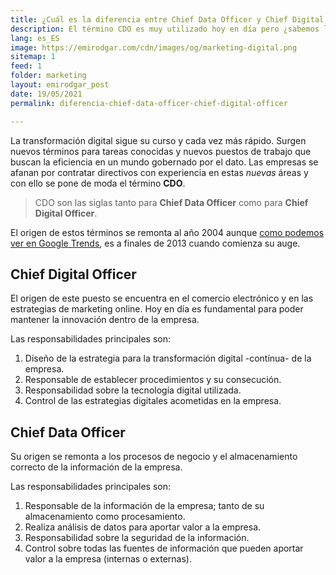 ```yaml
---
title: ¿Cuál es la diferencia entre Chief Data Officer y Chief Digital Officer?
description: El término CDO es muy utilizado hoy en día pero ¿sabemos la diferencia entre Data y Digital?
lang: es_ES
image: https://emirodgar.com/cdn/images/og/marketing-digital.png
sitemap: 1
feed: 1
folder: marketing
layout: emirodgar_post
date: 19/05/2021
permalink: diferencia-chief-data-officer-chief-digital-officer

---
```


La transformación digital sigue su curso y cada vez más rápido. Surgen nuevos términos para tareas conocidas y nuevos puestos de trabajo que buscan la eficiencia en un mundo gobernado por el dato. Las empresas se afanan por contratar directivos con experiencia en estas *nuevas* áreas y con ello se pone de moda el término **CDO**.

> CDO son las siglas tanto para **Chief Data Officer** como para **Chief Digital Officer**.

El origen de estos términos se remonta al año 2004 aunque [como podemos ver en Google Trends](https://trends.google.es/trends/explore?date=all&q=chief%20data%20officer,chief%20digital%20officer), es a finales de 2013 cuando comienza su auge. 

## Chief Digital Officer

El origen de este puesto se encuentra en el comercio electrónico y en las estrategias de marketing online. Hoy en día es fundamental para poder mantener la innovación dentro de la empresa.

Las responsabilidades principales son:

1. Diseño de la estrategia para la transformación digital -contínua- de la empresa.
2. Responsable de establecer procedimientos y su consecución.
3. Responsabilidad sobre la tecnología digital utilizada.
4. Control de las estrategias digitales acometidas en la empresa.

## Chief Data Officer

Su origen se remonta a los procesos de negocio y el almacenamiento correcto de la información de la empresa.

Las responsabilidades principales son:

1. Responsable de la información de la empresa; tanto de su almacenamiento como procesamiento.
2. Realiza análisis de datos para aportar valor a la empresa.
3. Responsabilidad sobre la seguridad de la información.
4. Control sobre todas las fuentes de información que pueden aportar valor a la empresa (internas o externas).

<!--stackedit_data:
eyJoaXN0b3J5IjpbLTMyNzY2MzI0MCwtMTEyNjM2NzgzNCwxMT
ExMjQ2ODcxXX0=
-->